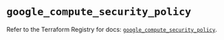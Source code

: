 # `google_compute_security_policy`

Refer to the Terraform Registry for docs: [`google_compute_security_policy`](https://registry.terraform.io/providers/hashicorp/google/5.35.0/docs/resources/compute_security_policy).

